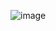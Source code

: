 ![image](https://github.com/altarcag/my-MATLAB-projects/assets/26670231/4a1f61ed-b001-4124-a0fc-68fec8d155b2)
